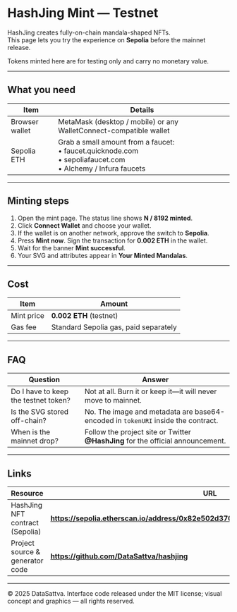 # HashJing Mint — Testnet

HashJing creates fully-on-chain mandala-shaped NFTs.  
This page lets you try the experience on **Sepolia** before the mainnet release.

Tokens minted here are for testing only and carry no monetary value.

---

## What you need

| Item | Details |
|------|---------|
| Browser wallet | MetaMask (desktop / mobile) or any WalletConnect-compatible wallet |
| Sepolia ETH | Grab a small amount from a faucet:<br>• faucet.quicknode.com<br>• sepoliafaucet.com<br>• Alchemy / Infura faucets |

---

## Minting steps

1. Open the mint page. The status line shows **N / 8192 minted**.  
2. Click **Connect Wallet** and choose your wallet.  
3. If the wallet is on another network, approve the switch to **Sepolia**.  
4. Press **Mint now**. Sign the transaction for **0.002 ETH** in the wallet.  
5. Wait for the banner **Mint successful**.  
6. Your SVG and attributes appear in **Your Minted Mandalas**.

---

## Cost

| Item | Amount |
|------|--------|
| Mint price | **0.002 ETH** (testnet) |
| Gas fee | Standard Sepolia gas, paid separately |

---

## FAQ

| Question | Answer |
|----------|--------|
| Do I have to keep the testnet token? | Not at all. Burn it or keep it—it will never move to mainnet. |
| Is the SVG stored off-chain? | No. The image and metadata are base64-encoded in `tokenURI` inside the contract. |
| When is the mainnet drop? | Follow the project site or Twitter **@HashJing** for the official announcement. |

---

## Links

| Resource | URL |
|----------|-----|
| HashJing NFT contract (Sepolia) | **https://sepolia.etherscan.io/address/0x82e502d37013A96D1c862E164a64843EeE45DE5D** |
| Project source & generator code | **https://github.com/DataSattva/hashjing** |

---

© 2025 DataSattva. Interface code released under the MIT license; visual concept and graphics — all rights reserved.
